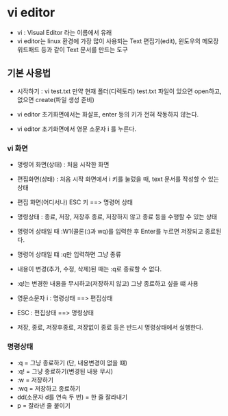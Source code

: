 # vi editor
* vi : Visual Editor 라는 이름에서 유래
* vi editor는 linux 환경에 가장 많이 사용되는 Text 편집기(edit), 윈도우의 메모장 워드패드 등과 같이 Text 문서를 만드는 도구

## 기본 사용법
* 시작하기 : vi test.txt
만약 현재 폴더(디렉토리) test.txt 파일이 있으면 open하고, 없으면 create(파일 생성 준비)

* vi editor 초기화면에서는 화살표, enter 등의 키가 전혀 작동하지 않는다.

* vi editor 초기화면에서 영문 소문자 i 를 누른다.

### vi 화면
* 명령어 화면(상태) : 처음 시작한 화면
* 편집화면(상태) : 처음 시작 화면에서 i 키를 눌렀을 때, text 문서를 작성할 수 있는 상태
* 편집 화면(어디서나) ESC 키 ==> 명령어 상태
* 명령상태 : 종료, 저장, 저장후 종료, 저장하지 않고 종료 등을 수행할 수 있는 상태

* 명령어 상태일 때 :W1(콜론(:)과 wq)를 입력한 후 Enter를 누르면 저장되고 종료된다.
* 명령어 상태일 떄 :q만 입력하면 그냥 종류
* 내용이 변경(추가, 수정, 삭제)된 때는 :q로 종료할 수 없다.

* :q!는 변경한 내용을 무시하고(저장하지 않고) 그냥 종료하고 싶을 떄 사용

* 영문소문자 i : 명령상태 ==> 편집상태
* ESC : 편집상태 ==> 명령상태
* 저장, 종료, 저장후종료, 저장없이 종료 등은 반드시 명령상태에서 실행한다.

### 명령상태
* :q = 그냥 종료하기 (단, 내용변경이 없을 떄)
* :q! = 그냥 종료하기(변경된 내용 무시)
* :w = 저장하기
* :wq = 저장하고 종료하기
* dd(소문자 d를 연속 두 번) = 한 줄 잘라내기
* p = 잘라낸 줄 붙이기